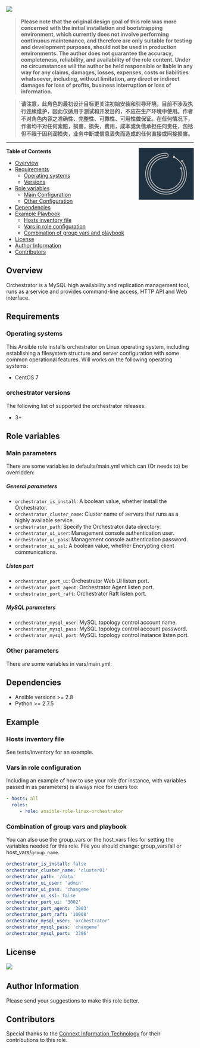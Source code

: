 ![](https://img.shields.io/badge/Ansible-orchestrator-green.svg?logo=angular&style=for-the-badge)

>__Please note that the original design goal of this role was more concerned with the initial installation and bootstrapping environment, which currently does not involve performing continuous maintenance, and therefore are only suitable for testing and development purposes,  should not be used in production environments. The author does not guarantee the accuracy, completeness, reliability, and availability of the role content. Under no circumstances will the author be held responsible or liable in any way for any claims, damages, losses, expenses, costs or liabilities whatsoever, including, without limitation, any direct or indirect damages for loss of profits, business interruption or loss of information.__

>__请注意，此角色的最初设计目标更关注初始安装和引导环境，目前不涉及执行连续维护，因此仅适用于测试和开发目的，不应在生产环境中使用。作者不对角色内容之准确性、完整性、可靠性、可用性做保证。在任何情况下，作者均不对任何索赔，损害，损失，费用，成本或负债承担任何责任，包括但不限于因利润损失，业务中断或信息丢失而造成的任何直接或间接损害。__
___

<p><img src="https://raw.githubusercontent.com/goldstrike77/goldstrike77.github.io/master/img/logo/logo_orchestrator.png" align="right" /></p>

__Table of Contents__

- [Overview](#overview)
- [Requirements](#requirements)
  * [Operating systems](#operating-systems)
  * [Versions](#Versions)
- [ Role variables](#Role-variables)
  * [Main Configuration](#Main-parameters)
  * [Other Configuration](#Other-parameters)
- [Dependencies](#dependencies)
- [Example Playbook](#example-playbook)
  * [Hosts inventory file](#Hosts-inventory-file)
  * [Vars in role configuration](#vars-in-role-configuration)
  * [Combination of group vars and playbook](#combination-of-group-vars-and-playbook)
- [License](#license)
- [Author Information](#author-information)
- [Contributors](#Contributors)

## Overview
Orchestrator is a MySQL high availability and replication management tool, runs as a service and provides command-line access, HTTP API and Web interface. 

## Requirements
### Operating systems
This Ansible role installs orchestrator on Linux operating system, including establishing a filesystem structure and server configuration with some common operational features. Will works on the following operating systems:

  * CentOS 7

### orchestrator versions

The following list of supported the orchestrator releases:

* 3+

## Role variables
### Main parameters #
There are some variables in defaults/main.yml which can (Or needs to) be overridden:

##### General parameters
* `orchestrator_is_install`: A boolean value, whether install the Orchestrator.
* `orchestrator_cluster_name`: Cluster name of servers that runs as a highly available service.
* `orchestrator_path`: Specify the Orchestrator data directory.
* `orchestrator_ui_user`: Management console authentication user.
* `orchestrator_ui_pass`: Management console authentication password.
* `orchestrator_ui_ssl`: A boolean value, whether Encrypting client communications.

##### Listen port
* `orchestrator_port_ui`: Orchestrator Web UI listen port.
* `orchestrator_port_agent`: Orchestrator Agent listen port.
* `orchestrator_port_raft`: Orchestrator Raft listen port.

##### MySQL parameters
* `orchestrator_mysql_user`: MySQL topology control account name.
* `orchestrator_mysql_pass`: MySQL topology control account password.
* `orchestrator_mysql_port`: MySQL topology control instance listen port.


### Other parameters
There are some variables in vars/main.yml:

## Dependencies
- Ansible versions >= 2.8
- Python >= 2.7.5

## Example

### Hosts inventory file
See tests/inventory for an example.

### Vars in role configuration
Including an example of how to use your role (for instance, with variables passed in as parameters) is always nice for users too:

```yaml
- hosts: all
  roles:
     - role: ansible-role-linux-orchestrator
```

### Combination of group vars and playbook
You can also use the group_vars or the host_vars files for setting the variables needed for this role. File you should change: group_vars/all or host_vars/`group_name`.

```yaml
orchestrator_is_install: false
orchestrator_cluster_name: 'cluster01'
orchestrator_path: '/data'
orchestrator_ui_user: 'admin'
orchestrator_ui_pass: 'changeme'
orchestrator_ui_ssl: false
orchestrator_port_ui: '3002'
orchestrator_port_agent: '3003'
orchestrator_port_raft: '10008'
orchestrator_mysql_user: 'orchestrator'
orchestrator_mysql_pass: 'changeme'
orchestrator_mysql_port: '3306'
```

## License
![](https://img.shields.io/badge/MIT-purple.svg?style=for-the-badge)

## Author Information
Please send your suggestions to make this role better.

## Contributors
Special thanks to the [Connext Information Technology](http://www.connext.com.cn) for their contributions to this role.
